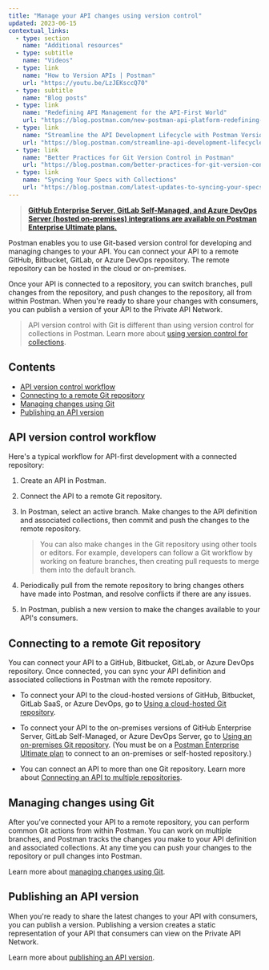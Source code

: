 ```yaml
---
title: "Manage your API changes using version control"
updated: 2023-06-15
contextual_links:
  - type: section
    name: "Additional resources"
  - type: subtitle
    name: "Videos"
  - type: link
    name: "How to Version APIs | Postman"
    url: "https://youtu.be/LzJEKsccQ70"
  - type: subtitle
    name: "Blog posts"
  - type: link
    name: "Redefining API Management for the API-First World"
    url: "https://blog.postman.com/new-postman-api-platform-redefining-api-management-for-api-first-world"
  - type: link
    name: "Streamline the API Development Lifecycle with Postman Version Control"
    url: "https://blog.postman.com/streamline-api-development-lifecycle-with-postman-version-control/"
  - type: link
    name: "Better Practices for Git Version Control in Postman"
    url: "https://blog.postman.com/better-practices-for-git-version-control-in-postman/"
  - type: link
    name: "Syncing Your Specs with Collections"
    url: "https://blog.postman.com/latest-updates-to-syncing-your-specs-with-collections/"
---
```


> **[GitHub Enterprise Server, GitLab Self-Managed, and Azure DevOps Server (hosted on-premises) integrations are available on Postman Enterprise Ultimate plans.](https://www.postman.com/pricing)**

Postman enables you to use Git-based version control for developing and managing changes to your API. You can connect your API to a remote GitHub, Bitbucket, GitLab, or Azure DevOps repository. The remote repository can be hosted in the cloud or on-premises.

Once your API is connected to a repository, you can switch branches, pull changes from the repository, and push changes to the repository, all from within Postman. When you're ready to share your changes with consumers, you can publish a version of your API to the Private API Network.

> API version control with Git is different than using version control for collections in Postman. Learn more about [using version control for collections](/docs/collaborating-in-postman/using-version-control/version-control-overview/).

## Contents

* [API version control workflow](#api-version-control-workflow)
* [Connecting to a remote Git repository](#connecting-to-a-remote-git-repository)
* [Managing changes using Git](#managing-changes-using-git)
* [Publishing an API version](#publishing-an-api-version)

## API version control workflow

Here's a typical workflow for API-first development with a connected repository:

1. Create an API in Postman.
1. Connect the API to a remote Git repository.
1. In Postman, select an active branch. Make changes to the API definition and associated collections, then commit and push the changes to the remote repository.

    > You can also make changes in the Git repository using other tools or editors. For example, developers can follow a Git workflow by working on feature branches, then creating pull requests to merge them into the default branch.

1. Periodically pull from the remote repository to bring changes others have made into Postman, and resolve conflicts if there are any issues.
1. In Postman, publish a new version to make the changes available to your API's consumers.

## Connecting to a remote Git repository

You can connect your API to a GitHub, Bitbucket, GitLab, or Azure DevOps repository. Once connected, you can sync your API definition and associated collections in Postman with the remote repository.

* To connect your API to the cloud-hosted versions of GitHub, Bitbucket, GitLab SaaS, or Azure DevOps, go to [Using a cloud-hosted Git repository](/docs/designing-and-developing-your-api/versioning-an-api/using-cloud-git-repo/).

* To connect your API to the on-premises versions of GitHub Enterprise Server, GitLab Self-Managed, or Azure DevOps Server, go to [Using an on-premises Git repository](/docs/designing-and-developing-your-api/versioning-an-api/using-on-prem-git-repo/). (You must be on a [Postman Enterprise Ultimate plan](https://www.postman.com/pricing) to connect to an on-premises or self-hosted repository.)

* You can connect an API to more than one Git repository. Learn more about [Connecting an API to multiple repositories](/docs/designing-and-developing-your-api/versioning-an-api/connecting-multiple-apis/).

## Managing changes using Git

After you've connected your API to a remote repository, you can perform common Git actions from within Postman. You can work on multiple branches, and Postman tracks the changes you make to your API definition and associated collections. At any time you can push your changes to the repository or pull changes into Postman.

Learn more about [managing changes using Git](/docs/designing-and-developing-your-api/versioning-an-api/managing-git-changes/).

## Publishing an API version

When you're ready to share the latest changes to your API with consumers, you can publish a version. Publishing a version creates a static representation of your API that consumers can view on the Private API Network.

Learn more about [publishing an API version](/docs/designing-and-developing-your-api/versioning-an-api/api-versions/).
